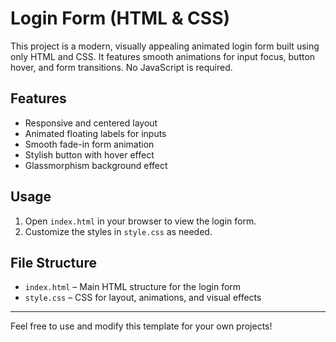 # Login Form (HTML & CSS)

This project is a modern, visually appealing animated login form built using only HTML and CSS. It features smooth animations for input focus, button hover, and form transitions. No JavaScript is required.

## Features
- Responsive and centered layout
- Animated floating labels for inputs
- Smooth fade-in form animation
- Stylish button with hover effect
- Glassmorphism background effect

## Usage
1. Open `index.html` in your browser to view the login form.
2. Customize the styles in `style.css` as needed.

## File Structure
- `index.html` – Main HTML structure for the login form
- `style.css` – CSS for layout, animations, and visual effects

---

Feel free to use and modify this template for your own projects!
